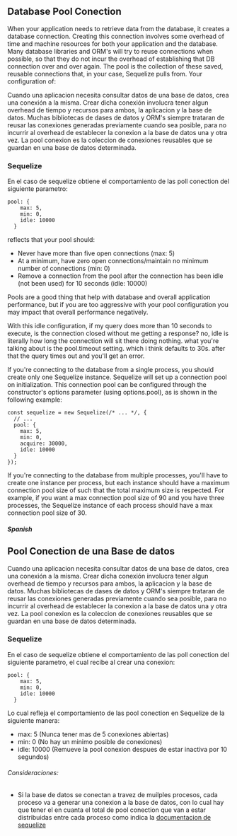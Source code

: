 ## Database Pool Conection

When your application needs to retrieve data from the database, it creates a database connection. Creating this connection involves some overhead of time and machine resources for both your application and the database. Many database libraries and ORM's will try to reuse connections when possible, so that they do not incur the overhead of establishing that DB connection over and over again. The pool is the collection of these saved, reusable connections that, in your case, Sequelize pulls from. Your configuration of:

Cuando una aplicacion necesita consultar datos de una base de datos, crea una conexión a la misma. Crear dicha conexión involucra tener algun overhead de tiempo y recursos para ambos, la aplicacion y la base de datos. Muchas bibliotecas de dases de datos y ORM's siempre trataran de reusar las conexiones generadas previamente cuando sea posible, para no incurrir al overhead de establecer la conexion a la base de datos una y otra vez. La pool conexion es la coleccion de conexiones reusables que se guardan en una base de datos determinada.

### Sequelize
En el caso de sequelize obtiene el comportamiento de las poll conection del siguiente parametro:

```
pool: {
    max: 5,
    min: 0,
    idle: 10000
  }
```
reflects that your pool should:
- Never have more than five open connections (max: 5)
- At a minimum, have zero open connections/maintain no minimum number of connections (min: 0)
- Remove a connection from the pool after the connection has been idle (not been used) for 10 seconds (idle: 10000)

Pools are a good thing that help with database and overall application performance, but if you are too aggressive with your pool configuration you may impact that overall performance negatively.

With this idle configuration, if my query does more than 10 seconds to execute, is the connection closed without me getting a response?
no, idle is literally how long the connection will sit there doing nothing. what you're talking about is the pool.timeout setting. which i think defaults to 30s. after that the query times out and you'll get an error.

If you're connecting to the database from a single process, you should create only one Sequelize instance. Sequelize will set up a connection pool on initialization. This connection pool can be configured through the constructor's options parameter (using options.pool), as is shown in the following example:

```
const sequelize = new Sequelize(/* ... */, {
  // ...
  pool: {
    max: 5,
    min: 0,
    acquire: 30000,
    idle: 10000
  }
});
```
If you're connecting to the database from multiple processes, you'll have to create one instance per process, but each instance should have a maximum connection pool size of such that the total maximum size is respected. For example, if you want a max connection pool size of 90 and you have three processes, the Sequelize instance of each process should have a max connection pool size of 30.



##### Spanish

## Pool Conection de una Base de datos

Cuando una aplicacion necesita consultar datos de una base de datos, crea una conexión a la misma. Crear dicha conexión involucra tener algun overhead de tiempo y recursos para ambos, la aplicacion y la base de datos. Muchas bibliotecas de dases de datos y ORM's siempre trataran de reusar las conexiones generadas previamente cuando sea posible, para no incurrir al overhead de establecer la conexion a la base de datos una y otra vez. La pool conexion es la coleccion de conexiones reusables que se guardan en una base de datos determinada.

### Sequelize
En el caso de sequelize obtiene el comportamiento de las poll conection del siguiente parametro, el cual recibe al crear una conexion:

```
pool: {
    max: 5,
    min: 0,
    idle: 10000
  }
```

Lo cual refleja el comportamiento de las pool conection en Sequelize de la siguiente manera:
- max: 5 (Nunca tener mas de 5 conexiones abiertas)
- min: 0 (No hay un minimo posible de conexiones)
- idle: 10000 (Remueve la pool conexion despues de estar inactiva por 10 segundos)

###### Consideraciones:
- Si la base de datos se conectan a travez de muilples procesos, cada proceso va a generar una conexion a la base de datos, con lo cual hay que tener el en cuanta el total de pool conection que van a estar distribuidas entre cada proceso como indica la [documentacion de sequelize](https://sequelize.org/v6/manual/connection-pool.html)